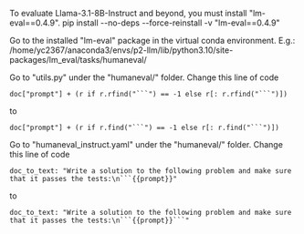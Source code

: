 To evaluate Llama-3.1-8B-Instruct and beyond, you must install "lm-eval==0.4.9".
    pip install --no-deps --force-reinstall -v "lm-eval==0.4.9"

Go to the installed "lm-eval" package in the virtual conda environment.
    E.g.: /home/yc2367/anaconda3/envs/p2-llm/lib/python3.10/site-packages/lm_eval/tasks/humaneval/

Go to "utils.py" under the "humaneval/" folder. 
Change this line of code
```
doc["prompt"] + (r if r.rfind("```") == -1 else r[: r.rfind("```")])
```
to 
```
doc["prompt"] + (r if r.find("```") == -1 else r[: r.find("```")])
```

Go to "humaneval_instruct.yaml" under the "humaneval/" folder. 
Change this line of code
```
doc_to_text: "Write a solution to the following problem and make sure that it passes the tests:\n```{{prompt}}"
``` 
to 
```
doc_to_text: "Write a solution to the following problem and make sure that it passes the tests:\n```{{prompt}}```"
``` 